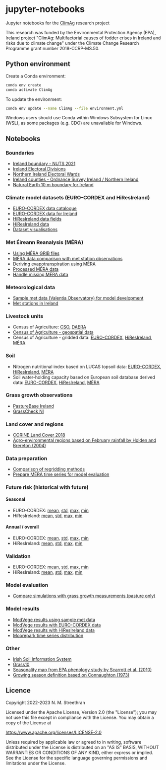 # jupyter-notebooks

Jupyter notebooks for the [ClimAg](https://www.ucc.ie/en/eel/projects/climag/) research project

This research was funded by the Environmental Protection Agency (EPA), Ireland
project "ClimAg: Multifactorial causes of fodder crises in Ireland and risks
due to climate change" under the Climate Change Research Programme grant
number 2018-CCRP-MS.50.

## Python environment

Create a Conda environment:

```sh
conda env create
conda activate ClimAg
```

To update the environment:

```sh
conda env update --name ClimAg --file environment.yml
```

Windows users should use Conda within Windows Subsystem for Linux (WSL), as some packages (e.g. CDO) are unavailable for Windows.

## Notebooks

### Boundaries

- [Ireland boundary - NUTS 2021](https://nbviewer.org/github/ClimAg/jupyter-notebooks/blob/ipynb/boundaries/ireland_boundary_nuts.ipynb)
- [Ireland Electoral Divisions](https://nbviewer.org/github/ClimAg/jupyter-notebooks/blob/ipynb/boundaries/ireland_boundary_electoral_divisions.ipynb)
- [Northern Ireland Electoral Wards](https://nbviewer.org/github/ClimAg/jupyter-notebooks/blob/ipynb/boundaries/ireland_boundary_ni_wards.ipynb)
- [Ireland counties - Ordnance Survey Ireland / Northern Ireland](https://nbviewer.org/github/ClimAg/jupyter-notebooks/blob/ipynb/boundaries/ireland_boundary.ipynb)
- [Natural Earth 10 m boundary for Ireland](https://nbviewer.org/github/ClimAg/jupyter-notebooks/blob/ipynb/boundaries/naturalearth.ipynb)

### Climate model datasets (EURO-CORDEX and HiResIreland)

- [EURO-CORDEX data catalogue](https://nbviewer.org/github/ClimAg/jupyter-notebooks/blob/ipynb/eurocordex/eurocordex_intake.ipynb)
- [EURO-CORDEX data for Ireland](https://nbviewer.org/github/ClimAg/jupyter-notebooks/blob/ipynb/eurocordex/eurocordex_ie.ipynb)
- [HiResIreland data fields](https://nbviewer.org/github/ClimAg/jupyter-notebooks/blob/ipynb/hiresireland/hiresireland_fields.ipynb)
- [HiResIreland data](https://nbviewer.org/github/ClimAg/jupyter-notebooks/blob/ipynb/hiresireland/hiresireland.ipynb)
- [Dataset visualisations](https://nbviewer.org/github/ClimAg/jupyter-notebooks/blob/ipynb/climate_data/climate_data_viz.ipynb)

### Met Éireann Reanalysis (MÉRA)

- [Using MÉRA GRIB files](https://nbviewer.org/github/ClimAg/jupyter-notebooks/blob/ipynb/mera/mera_data.ipynb)
- [MÉRA data comparison with met station observations](https://nbviewer.org/github/ClimAg/jupyter-notebooks/blob/ipynb/mera/mera_data_compare.ipynb)
- [Deriving evapotranspiration using MÉRA](https://nbviewer.org/github/ClimAg/jupyter-notebooks/blob/ipynb/mera/mera_data_et.ipynb)
- [Processed MÉRA data](https://nbviewer.org/github/ClimAg/jupyter-notebooks/blob/ipynb/mera/mera_data_process.ipynb)
- [Handle missing MÉRA data](https://nbviewer.org/github/ClimAg/jupyter-notebooks/blob/ipynb/mera/mera_data_missing.ipynb)

### Meteorological data

- [Sample met data (Valentia Observatory) for model development](https://nbviewer.org/github/ClimAg/jupyter-notebooks/blob/ipynb/met/sample_met_data.ipynb)
- [Met stations in Ireland](https://nbviewer.org/github/ClimAg/jupyter-notebooks/blob/ipynb/met/met_stations.ipynb)

### Livestock units

- Census of Agriculture: [CSO](https://nbviewer.org/github/ClimAg/jupyter-notebooks/blob/ipynb/agricultural_census/agricultural_census_cso.ipynb), [DAERA](https://nbviewer.org/github/ClimAg/jupyter-notebooks/blob/ipynb/agricultural_census/agricultural_census_daera.ipynb)
- [Census of Agriculture - geospatial data](https://nbviewer.org/github/ClimAg/jupyter-notebooks/blob/ipynb/agricultural_census/agricultural_census.ipynb)
- Census of Agriculture - gridded data: [EURO-CORDEX](https://nbviewer.org/github/ClimAg/jupyter-notebooks/blob/ipynb/agricultural_census/agricultural_census_gridded_eurocordex.ipynb), [HiResIreland](https://nbviewer.org/github/ClimAg/jupyter-notebooks/blob/ipynb/agricultural_census/agricultural_census_gridded_hiresireland.ipynb), [MÉRA](https://nbviewer.org/github/ClimAg/jupyter-notebooks/blob/ipynb/agricultural_census/agricultural_census_gridded_mera.ipynb)

### Soil

- Nitrogen nutritional index based on LUCAS topsoil data: [EURO-CORDEX](https://nbviewer.org/github/ClimAg/jupyter-notebooks/blob/ipynb/soil_nitrogen/nitrogen_lucas_topsoil_eurocordex.ipynb), [HiResIreland](https://nbviewer.org/github/ClimAg/jupyter-notebooks/blob/ipynb/soil_nitrogen/nitrogen_lucas_topsoil_hiresireland.ipynb), [MÉRA](https://nbviewer.org/github/ClimAg/jupyter-notebooks/blob/ipynb/soil_nitrogen/nitrogen_lucas_topsoil_mera.ipynb)
- Soil water-holding capacity based on European soil database derived data: [EURO-CORDEX](https://nbviewer.org/github/ClimAg/jupyter-notebooks/blob/ipynb/soil_water_content/soil_water_content_eurocordex.ipynb), [HiResIreland](https://nbviewer.org/github/ClimAg/jupyter-notebooks/blob/ipynb/soil/water_content/soil_water_content_hiresireland.ipynb), [MÉRA](https://nbviewer.org/github/ClimAg/jupyter-notebooks/blob/ipynb/soil_water_content/soil_water_content_mera.ipynb)

### Grass growth observations

- [PastureBase Ireland](https://nbviewer.org/github/ClimAg/jupyter-notebooks/blob/ipynb/grass_growth/pasturebase.ipynb)
- [GrassCheck NI](https://nbviewer.org/github/ClimAg/jupyter-notebooks/blob/ipynb/grass_growth/grasscheck.ipynb)

### Land cover and regions

- [CORINE Land Cover 2018](https://nbviewer.org/github/ClimAg/jupyter-notebooks/blob/ipynb/land_cover/clc_2018.ipynb)
- [Agro-environmental regions based on February rainfall by Holden and Brereton (2004)](https://nbviewer.org/github/ClimAg/jupyter-notebooks/blob/ipynb/climatic_regions/seasonality_map_epa.ipynb)

### Data preparation

- [Comparison of regridding methods](https://nbviewer.org/github/ClimAg/jupyter-notebooks/blob/ipynb/modvege/regridding.ipynb)
- [Prepare MÉRA time series for model evaluation](https://nbviewer.org/github/ClimAg/jupyter-notebooks/blob/ipynb/grass_growth/grass_growth_mera_ts.ipynb)

### Future risk (historical with future)

#### Seasonal

- EURO-CORDEX: [mean](https://nbviewer.org/github/ClimAg/jupyter-notebooks/blob/ipynb/stats_compare_exp_mean/modvege_eurocordex_compare_exp_diff_mean.ipynb), [std](https://nbviewer.org/github/ClimAg/jupyter-notebooks/blob/ipynb/stats_compare_exp_std/modvege_eurocordex_compare_exp_diff_std.ipynb), [max](https://nbviewer.org/github/ClimAg/jupyter-notebooks/blob/ipynb/stats_compare_exp_max/modvege_eurocordex_compare_exp_diff_max.ipynb), [min](https://nbviewer.org/github/ClimAg/jupyter-notebooks/blob/ipynb/stats_compare_exp_min/modvege_eurocordex_compare_exp_diff_min.ipynb)
- HiResIreland: [mean](https://nbviewer.org/github/ClimAg/jupyter-notebooks/blob/ipynb/stats_compare_exp_mean/modvege_hiresireland_compare_exp_diff_mean.ipynb), [std](https://nbviewer.org/github/ClimAg/jupyter-notebooks/blob/ipynb/stats_compare_exp_std/modvege_hiresireland_compare_exp_diff_std.ipynb), [max](https://nbviewer.org/github/ClimAg/jupyter-notebooks/blob/ipynb/stats_compare_exp_max/modvege_hiresireland_compare_exp_diff_max.ipynb), [min](https://nbviewer.org/github/ClimAg/jupyter-notebooks/blob/ipynb/stats_compare_exp_min/modvege_hiresireland_compare_exp_diff_min.ipynb)

#### Annual / overall

- EURO-CORDEX: [mean](https://nbviewer.org/github/ClimAg/jupyter-notebooks/blob/ipynb/stats_compare_exp_mean/modvege_eurocordex_compare_exp_diff_mean_annual.ipynb), [std](https://nbviewer.org/github/ClimAg/jupyter-notebooks/blob/ipynb/stats_compare_exp_std/modvege_eurocordex_compare_exp_diff_std_annual.ipynb), [max](https://nbviewer.org/github/ClimAg/jupyter-notebooks/blob/ipynb/stats_compare_exp_max/modvege_eurocordex_compare_exp_diff_max_annual.ipynb), [min](https://nbviewer.org/github/ClimAg/jupyter-notebooks/blob/ipynb/stats_compare_exp_min/modvege_eurocordex_compare_exp_diff_min_annual.ipynb)
- HiResIreland: [mean](https://nbviewer.org/github/ClimAg/jupyter-notebooks/blob/ipynb/stats_compare_exp_mean/modvege_hiresireland_compare_exp_diff_mean_annual.ipynb), [std](https://nbviewer.org/github/ClimAg/jupyter-notebooks/blob/ipynb/stats_compare_exp_std/modvege_hiresireland_compare_exp_diff_std_annual.ipynb), [max](https://nbviewer.org/github/ClimAg/jupyter-notebooks/blob/ipynb/stats_compare_exp_max/modvege_hiresireland_compare_exp_diff_max_annual.ipynb), [min](https://nbviewer.org/github/ClimAg/jupyter-notebooks/blob/ipynb/stats_compare_exp_min/modvege_hiresireland_compare_exp_diff_min_annual.ipynb)

### Validation

- EURO-CORDEX: [mean](https://nbviewer.org/github/ClimAg/jupyter-notebooks/blob/ipynb/stats_compare_mera_mean/modvege_eurocordex_compare_mera_diff_mean.ipynb), [std](https://nbviewer.org/github/ClimAg/jupyter-notebooks/blob/ipynb/stats_compare_mera_std/modvege_eurocordex_compare_mera_diff_std.ipynb), [max](https://nbviewer.org/github/ClimAg/jupyter-notebooks/blob/ipynb/stats_compare_mera_max/modvege_eurocordex_compare_mera_diff_max.ipynb), [min](https://nbviewer.org/github/ClimAg/jupyter-notebooks/blob/ipynb/stats_compare_mera_min/modvege_eurocordex_compare_mera_diff_min.ipynb)
- HiResIreland: [mean](https://nbviewer.org/github/ClimAg/jupyter-notebooks/blob/ipynb/stats_compare_mera_mean/modvege_hiresireland_compare_mera_diff_mean.ipynb), [std](https://nbviewer.org/github/ClimAg/jupyter-notebooks/blob/ipynb/stats_compare_mera_std/modvege_hiresireland_compare_mera_diff_std.ipynb), [max](https://nbviewer.org/github/ClimAg/jupyter-notebooks/blob/ipynb/stats_compare_mera_max/modvege_hiresireland_compare_mera_diff_max.ipynb), [min](https://nbviewer.org/github/ClimAg/jupyter-notebooks/blob/ipynb/stats_compare_mera_min/modvege_hiresireland_compare_mera_diff_min.ipynb)

<!-- #### Annual / overall

- EURO-CORDEX: [mean](https://nbviewer.org/github/ClimAg/jupyter-notebooks/blob/ipynb/stats_compare_mera_mean/modvege_eurocordex_compare_mera_diff_mean_annual.ipynb), [std](https://nbviewer.org/github/ClimAg/jupyter-notebooks/blob/ipynb/stats_compare_mera_std/modvege_eurocordex_compare_mera_diff_std_annual.ipynb), [max](https://nbviewer.org/github/ClimAg/jupyter-notebooks/blob/ipynb/stats_compare_mera_max/modvege_eurocordex_compare_mera_diff_max_annual.ipynb), [min](https://nbviewer.org/github/ClimAg/jupyter-notebooks/blob/ipynb/stats_compare_mera_min/modvege_eurocordex_compare_mera_diff_min_annual.ipynb)
- HiResIreland: [mean](https://nbviewer.org/github/ClimAg/jupyter-notebooks/blob/ipynb/stats_compare_mera_mean/modvege_hiresireland_compare_mera_diff_mean_annual.ipynb), [std](https://nbviewer.org/github/ClimAg/jupyter-notebooks/blob/ipynb/stats_compare_mera_std/modvege_hiresireland_compare_mera_diff_std_annual.ipynb), [max](https://nbviewer.org/github/ClimAg/jupyter-notebooks/blob/ipynb/stats_compare_mera_max/modvege_hiresireland_compare_mera_diff_max_annual.ipynb), [min](https://nbviewer.org/github/ClimAg/jupyter-notebooks/blob/ipynb/stats_compare_mera_min/modvege_hiresireland_compare_mera_diff_min_annual.ipynb) -->

### Model evaluation

- [Compare simulations with grass growth measurements (pasture only)](https://nbviewer.org/github/ClimAg/jupyter-notebooks/blob/ipynb/grass_growth/grass_growth_pastures_compare.ipynb)

### Model results

- [ModVege results using sample met data](https://nbviewer.org/github/ClimAg/jupyter-notebooks/blob/ipynb/modvege/modvege_valentia.ipynb)
- [ModVege results with EURO-CORDEX data](https://nbviewer.org/github/ClimAg/jupyter-notebooks/blob/ipynb/modvege/modvege_eurocordex.ipynb)
- [ModVege results with HiResIreland data](https://nbviewer.org/github/ClimAg/jupyter-notebooks/blob/ipynb/modvege/modvege_hiresireland.ipynb)
- [Moorepark time series distribution](https://nbviewer.org/github/ClimAg/jupyter-notebooks/blob/ipynb/modvege/modvege_timeseries_moorepark.ipynb)

### Other

- [Irish Soil Information System](https://nbviewer.org/github/ClimAg/jupyter-notebooks/blob/ipynb/soil/irish_soil_information_system.ipynb)
- [Grass10](https://nbviewer.org/github/ClimAg/jupyter-notebooks/blob/ipynb/grass_growth/grass10.ipynb)
- [Seasonality map from EPA phenology study by Scarrott et al. (2010)](https://nbviewer.org/github/ClimAg/jupyter-notebooks/blob/ipynb/climatic_regions/agro_environmental_regions.ipynb)
- [Growing season definition based on Connaughton (1973)](https://nbviewer.org/github/ClimAg/jupyter-notebooks/blob/ipynb/met/sample-met-data.ipynb)

<!--
## References

- Coordinate reference system for Ireland: [ETRS89 / Irish TM EPSG 2157](https://www.gov.uk/government/publications/uk-geospatial-data-standards-register/national-geospatial-data-standards-register#standards-for-coordinate-reference-systems)
-->

## Licence

Copyright 2022-2023 N. M. Streethran

Licensed under the Apache License, Version 2.0 (the "License");
you may not use this file except in compliance with the License.
You may obtain a copy of the License at

  <https://www.apache.org/licenses/LICENSE-2.0>

Unless required by applicable law or agreed to in writing, software
distributed under the License is distributed on an "AS IS" BASIS,
WITHOUT WARRANTIES OR CONDITIONS OF ANY KIND, either express or implied.
See the License for the specific language governing permissions and
limitations under the License.

